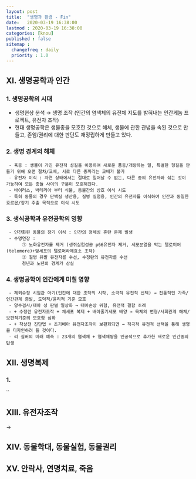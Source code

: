 ```yaml
---
layout: post
title:  "생명과 환경 - Fin"
date:   2020-03-19 16:38:00 
lastmod : 2020-03-19 16:38:00
categories: [knou]
published : false
sitemap :
  changefreq : daily
  priority : 1.0
---
```


## ⅩⅠ. 생명공학과 인간
### 1. 생명공학의 시대
- 생명현상 분석 → 생명 조작 (인간의 염색체의 유전체 지도를 밝혀내는 인간게놈 프로젝트, 유전자 조작)
- 현대 생명공학은 생물종을 모호한 것으로 해체, 생물에 관한 관념을 속된 것으로 만들고, 존엄/권리에 대한 판단도 재정립하게 만들고 있다.

### 2. 생명 경계의 해체
     - 육종 : 생물이 가진 유전적 성질을 이용하여 새로운 품종/개량하는 일, 특별한 형질을 만들기 위해 오랜 절차/교배, 서로 다른 종끼리는 교배가 불가
     - 유전자 이식 : 자연 상태에서는 절대로 일어날 수 없는, 다른 종의 유전자와 섞는 것이 가능하여 모든 종들 사이의 구분이 모호해진다.
     - 바이러스, 박테리아 부터 식물, 동물간의 상호 이식 시도
     - 특히 동물의 경우 단백질 생산용, 질병 실험용, 인간의 유전자를 이식하여 인간과 동일한 호르몬/장기 추출 목적으로 이식 시도

### 3. 생식공학과 유전공학의 영향
     - 인간화된 동물의 장기 이식 : 인간의 정체성 혼란 문제 발생
     - 수명연장 :
          ➀ 노화유전자를 제거 (생쥐실험성공 p66유전자 제거, 세포분열을 막는 텔로미어(telomere)+암세포의 텔로머라제효소 조작)
          ➁ 질병 유발 유전자를 수선, 수정란의 유전자를 수선
          청년과 노년의 경계가 상실

### 4. 생명공학이 인간에게 미칠 영향
     - 체외수정 시험관 아기(인간에 대한 조작의 시작, 소극적 유전적 선택) → 전통적인 가족/인간관계 증발, 도덕적/윤리적 기준 모호
     - 양수검사/태아 성 판별 일상화 → 태아손상 위험, 유전적 결함 초래
     - + 수정란 유전자조작 + 체세포 복제 + 배아줄기세포 배양 → 육체의 변형/사회관계 해체/보편적기준의 모호함 심화
     - + 착상전 진단법 + 초기배아 유전자조작이 보편화되면 → 적극적 유전적 선택을 통해 생명을 디자인하려 들 것이다.
     - 리 실버의 미래 예측 : 23개의 염색체 + 염색체쌍을 인공적으로 추가한 새로운 인간종의 탄생

<div class="divider"></div>

## XII. 생명복제


### 1.
``



<div class="divider"></div>

## XIII. 유전자조작

→ 


<div class="divider"></div>

## XIV. 동물학대, 동물실험, 동물권리


<div class="divider"></div>

## XV. 안락사, 연명치료, 죽음

<div class="divider"></div>

